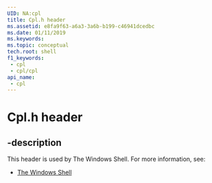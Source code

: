 ```yaml
---
UID: NA:cpl
title: Cpl.h header
ms.assetid: e8fa9f63-a6a3-3a6b-b199-c46941dcedbc
ms.date: 01/11/2019
ms.keywords: 
ms.topic: conceptual
tech.root: shell
f1_keywords:
 - cpl
 - cpl/cpl
api_name:
 - cpl
---
```


# Cpl.h header


## -description

This header is used by The Windows Shell. For more information, see:

- [The Windows Shell](../_shell/index.md)


